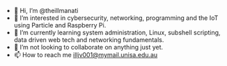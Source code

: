 - 👋 Hi, I’m @theillmanati
- 👀 I’m interested in cybersecurity, networking, programming and the IoT using Particle and Raspberry Pi.
- 🌱 I’m currently learning system administration, Linux, subshell scripting, data driven web tech and networking fundamentals.
- 💞️ I’m not looking to collaborate on anything just yet.
- 📫 How to reach me illjv001@mymail.unisa.edu.au

<!---
theillmanati/theillmanati is a ✨ special ✨ repository because its `README.md` (this file) appears on your GitHub profile.
You can click the Preview link to take a look at your changes.
--->
